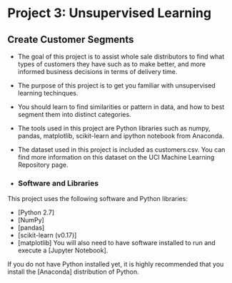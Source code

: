 # Project 3: Unsupervised Learning
## Create Customer Segments

- The goal of this project is to assist whole sale distributors to find what types of customers they have such as to make better, and more informed business decisions in terms of delivery time.

- The purpose of this project is to get you familiar with unsupervised learning techinques.

- You should learn to find similarities or pattern in data, and how to best segment them into distinct categories.

- The tools used in this project are Python libraries such as numpy, pandas, matplotlib, scikit-learn and ipython notebook from Anaconda.

- The dataset used in this project is included as customers.csv. You can find more information on this dataset on the UCI Machine Learning Repository page.

- ### Software and Libraries
This project uses the following software and Python libraries:

- [Python 2.7]
- [NumPy]
- [pandas]
- [scikit-learn (v0.17)]
- [matplotlib]
You will also need to have software installed to run and execute a [Jupyter Notebook].

If you do not have Python installed yet, it is highly recommended that you install the [Anaconda] distribution of Python. 
